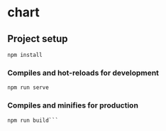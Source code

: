# chart

## Project setup
```
npm install
```

### Compiles and hot-reloads for development
```
npm run serve
```

### Compiles and minifies for production
```
npm run build```

